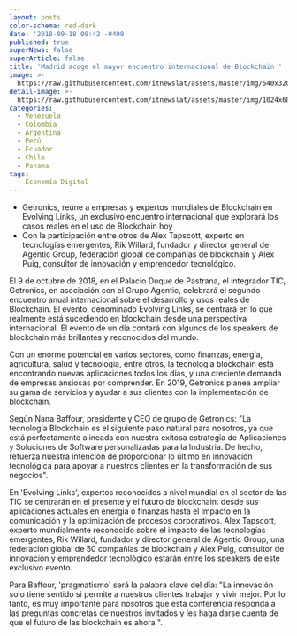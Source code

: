 ```yaml
---
layout: posts
color-schema: red-dark
date: '2018-09-18 09:42 -0400'
published: true
superNews: false
superArticle: false
title: 'Madrid acoge el mayor encuentro internacional de Blockchain '
image: >-
  https://raw.githubusercontent.com/itnewslat/assets/master/img/540x320/Blockchain-p.jpg
detail-image: >-
  https://raw.githubusercontent.com/itnewslat/assets/master/img/1024x680/Blockchain-g.jpg
categories:
  - Venezuela
  - Colombia
  - Argentina
  - Perú
  - Ecuador
  - Chile
  - Panama
tags:
  - Economía Digital
---
```

- Getronics, reúne a empresas y expertos mundiales de Blockchain en Evolving Links, un exclusivo encuentro internacional que explorará los casos reales en el uso de Blockchain hoy  
- Con la participación entre otros de Alex Tapscott, experto en tecnologías emergentes, Rik Willard, fundador y director general de Agentic Group, federación global de compañías de blockchain y Alex Puig, consultor de innovación y emprendedor tecnológico.

El 9 de octubre de 2018, en el Palacio Duque de Pastrana, el integrador TIC, Getronics, en asociación con el Grupo Agentic, celebrará el segundo encuentro anual internacional sobre el desarrollo y usos reales de Blockchain. El evento, denominado Evolving Links, se centrará en lo que realmente está sucediendo en blockchain desde una perspectiva internacional. El evento de un día contará con algunos de los speakers de blockchain más brillantes y reconocidos del mundo.

Con un enorme potencial en varios sectores, como finanzas, energía, agricultura, salud y tecnología, entre otros, la tecnología blockchain está encontrando nuevas aplicaciones todos los días, y una creciente demanda de empresas ansiosas por comprender. En 2019, Getronics planea ampliar su gama de servicios y ayudar a sus clientes con la implementación de blockchain.
 
Según Nana Baffour, presidente y CEO de grupo de Getronics: "La tecnología Blockchain es el siguiente paso natural para nosotros, ya que está perfectamente alineada con nuestra exitosa estrategia de Aplicaciones y Soluciones de Software personalizadas para la Industria. De hecho, refuerza nuestra intención de proporcionar lo último en innovación tecnológica para apoyar a nuestros clientes en la transformación de sus negocios".
 
En 'Evolving Links', expertos reconocidos a nivel mundial en el sector de las TIC se centrarán en el presente y el futuro de blockchain: desde sus aplicaciones actuales en energía o finanzas hasta el impacto en la comunicación y la optimización de procesos corporativos. Alex Tapscott, experto mundialmente reconocido sobre el impacto de las tecnologías emergentes, Rik Willard, fundador y director general de Agentic Group, una federación global de 50 compañías de blockchain y Alex Puig, consultor de innovación y emprendedor tecnológico estarán entre los speakers de este exclusivo evento.
 
Para  Baffour, 'pragmatismo' será la palabra clave del día: "La innovación solo tiene sentido si permite a nuestros clientes trabajar y vivir mejor. Por lo tanto, es muy importante para nosotros que esta conferencia responda a las preguntas concretas de nuestros invitados y les haga darse cuenta de que el futuro de las blockchain es ahora ".
